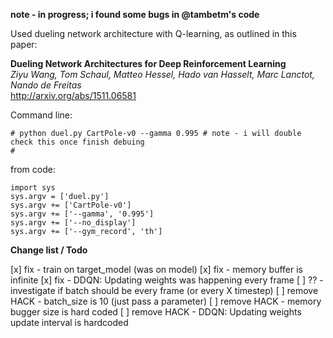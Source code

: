 **note - in progress; i found some bugs in @tambetm's code**

Used dueling network architecture with Q-learning, as outlined in this paper:

**Dueling Network Architectures for Deep Reinforcement Learning**  
*Ziyu Wang, Tom Schaul, Matteo Hessel, Hado van Hasselt, Marc Lanctot, Nando de Freitas*  
http://arxiv.org/abs/1511.06581

Command line:
```
# python duel.py CartPole-v0 --gamma 0.995 # note - i will double check this once finish debuing
# 
```

from code:
```
import sys
sys.argv = ['duel.py']
sys.argv += ['CartPole-v0']
sys.argv += ['--gamma', '0.995']
sys.argv += ['--no_display']
sys.argv += ['--gym_record', 'th']
```

**Change list / Todo**

[x] fix - train on target_model (was on model)
[x] fix - memory buffer is infinite
[x] fix - DDQN: Updating weights was happening every frame
[ ] ?? - investigate if batch should be every frame (or every X timestep)
[ ] remove HACK - batch_size is 10 (just pass a parameter)
[ ] remove HACK - memory bugger size is hard coded 
[ ] remove HACK - DDQN: Updating weights update interval is hardcoded

